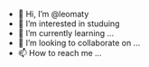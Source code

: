 - 👋 Hi, I’m @leomaty
- 👀 I’m interested in studuing
- 🌱 I’m currently learning ...
- 💞️ I’m looking to collaborate on ...
- 📫 How to reach me ...

<!---
leomaty/leomaty is a ✨ special ✨ repository because its `README.md` (this file) appears on your GitHub profile.
You can click the Preview link to take a look at your changes.
--->
